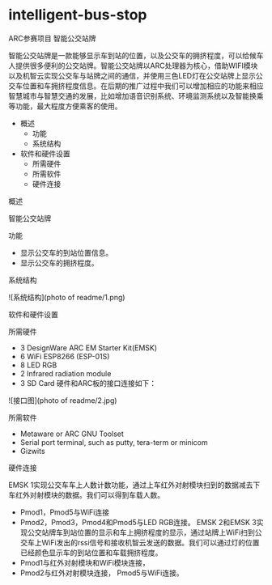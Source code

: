 # intelligent-bus-stop
ARC参赛项目
智能公交站牌

智能公交站牌是一款能够显示车到站的位置，以及公交车的拥挤程度，可以给候车人提供很多便利的公交站牌。智能公交站牌以ARC处理器为核心，借助WIFI模块以及机智云实现公交车与站牌之间的通信，并使用三色LED灯在公交站牌上显示公交车位置和车拥挤程度信息。在后期的推广过程中我们可以增加相应的功能来相应智慧城市与智慧交通的发展，比如增加语音识别系统、环境监测系统以及智能换乘等功能，最大程度方便乘客的使用。

- 概述
  - 功能
  - 系统结构
- 软件和硬件设置
  - 所需硬件
  - 所需软件
  - 硬件连接

概述

智能公交站牌

功能

- 显示公交车的到站位置信息。
- 显示公交车的拥挤程度。

系统结构

 ![系统结构](photo  of readme/1.png)
 

软件和硬件设置

所需硬件

- 3 DesignWare ARC EM Starter Kit(EMSK)
- 6 WiFi ESP8266 (ESP-01S)
- 8 LED RGB
- 2 Infrared radiation module
- 3 SD Card
  硬件和ARC板的接口连接如下： 
  
![接口图](photo of readme/2.jpg)

所需软件

- Metaware or ARC GNU Toolset
- Serial port terminal, such as putty, tera-term or minicom
- Gizwits

硬件连接

EMSK 1实现公交车车上人数计数功能，通过上车红外对射模块扫到的数据减去下车红外对射模块的数据。我们可以得到车载人数。

- Pmod1，Pmod5与WiFi连接
- Pmod2，Pmod3，Pmod4和Pmod5与LED RGB连接。
  EMSK 2和EMSK 3实现公交站牌车到站位置的显示和车上拥挤程度的显示，通过站牌上WiFi扫到公交车上WiFi发出的rssi信号和接收机智云发送的数据。我们可以通过灯的位置已经颜色显示车的到站位置和车载拥挤程度。
- Pmod1与红外对射模块和WiFi模块连接，
- Pmod2与红外对射模块连接， Pmod5与WiFi连接。








